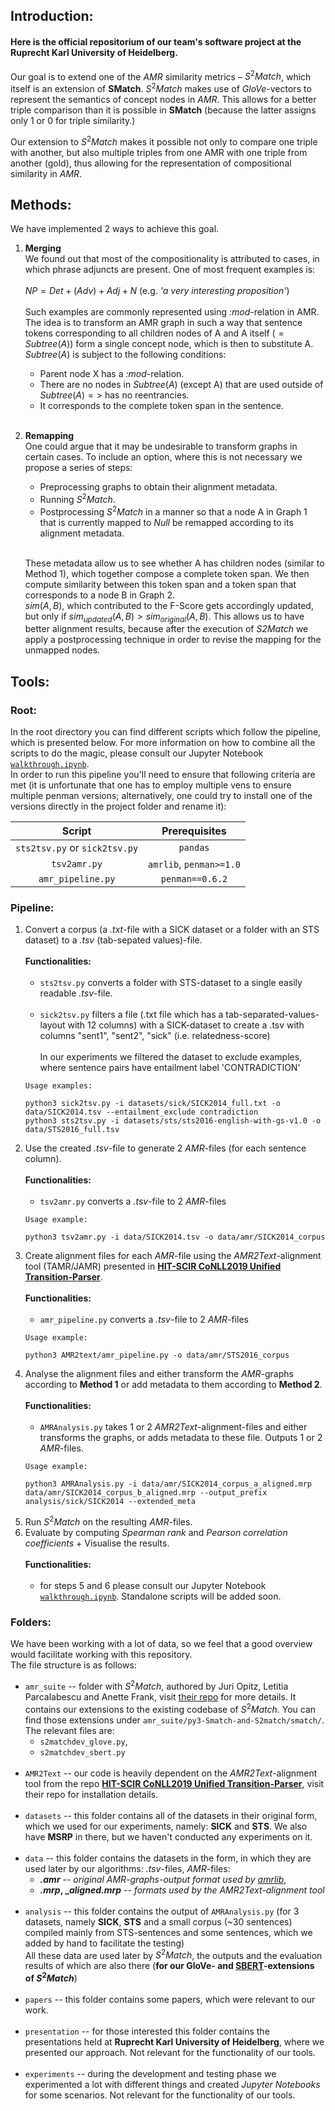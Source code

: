 ## Introduction:
#### Here is the official repositorium of our team's software project at the **Ruprecht Karl University of Heidelberg**.

Our goal is to extend one of the _AMR_ similarity metrics – $`S^2Match`$, which itself is an extension of **SMatch**.
$`S^2Match`$ makes use of _GloVe_-vectors to represent the semantics of concept nodes in _AMR_. This allows for a better triple comparison than it is possible in **SMatch** (because the latter assigns only 1 or 0 for triple similarity.)

Our extension to $`S^2Match`$ makes it possible not only to compare one triple with another, but also multiple triples from one AMR with one triple from another (gold), thus allowing for the representation of compositional similarity in _AMR_.

## Methods:
We have implemented 2 ways to achieve this goal.

1. **Merging**  
We found out that most of the compositionality is attributed to cases, in which phrase adjuncts are present. One of most frequent examples is: <br> <br>
$`NP = Det + (Adv) + Adj + N`$ (e.g. _'a very interesting proposition'_) <br> <br>
Such examples are commonly represented using _:mod_-relation in AMR. The idea is to transform an AMR graph in such a way that sentence tokens corresponding to all children nodes of A and A itself ($`= Subtree(A)`$) form a single concept node, which is then to substitute A. <br> $`Subtree(A)`$ is subject to the following conditions:<br>
    - Parent node X has a _:mod_-relation.
    - There are no nodes in $`Subtree(A)`$ (except A) that are used outside of $`Subtree(A) =>`$ has no reentrancies.
    - It corresponds to the complete token span in the sentence.
<br><br>

2. **Remapping** <br>
    One could argue that it may be undesirable to transform graphs in certain cases. To include an option, where this is not necessary we propose a series of steps:
    - Preprocessing graphs to obtain their alignment metadata.
    - Running $`S^2Match`$.
    - Postprocessing $`S^2Match`$ in a manner so that a node A in Graph 1 that is currently mapped to _Null_ be remapped according to its alignment metadata. <br> <br>

    These metadata allow us to see whether A has children nodes (similar to Method 1), which together compose a complete token span. We then compute similarity between this token span and a token span that corresponds to a node B in Graph 2.    
    $`sim(A, B)`$, which contributed to the F-Score gets accordingly updated, but only if $`sim_{updated}(A, B) > sim_{original}(A, B)`$. 
    This allows us to have better alignment results, because after the execution of _S2Match_ we apply a postprocessing technique in order to revise the mapping for the unmapped nodes.

## Tools:
### Root:
In the root directory you can find different scripts which follow the pipeline, which is presented below. For more information on how to combine all the scripts to do the magic, please consult our Jupyter Notebook  [`walkthrough.ipynb`](https://gitlab.com/denlogv/measuring-variation-in-amr/-/blob/master/walkthrough.ipynb). <br>
In order to run this pipeline you'll need to ensure that following criteria are met (it is unfortunate that one has to employ multiple vens to ensure multiple penman versions; alternatively, one could try to install one of the versions directly in the project folder and rename it):

| Script|Prerequisites|
|:----------:|:-------------:|
|`sts2tsv.py` or `sick2tsv.py`|`pandas`|
|`tsv2amr.py`|`amrlib`, `penman>=1.0`| 
|`amr_pipeline.py`|`penman==0.6.2`| <br>
### Pipeline:
1. Convert a corpus (a _.txt_-file with a SICK dataset or a folder with an STS dataset) to a _.tsv_ (tab-sepated values)-file. <br> <br> **Functionalities:** <br> <br>
    - `sts2tsv.py` converts a folder with STS-dataset to a single easily readable _.tsv_-file. <br> <br>
    - `sick2tsv.py` filters a file (.txt file which has a tab-separated-values-layout with 12 columns) with a SICK-dataset to create a .tsv with columns "sent1", "sent2", "sick" (i.e. relatedness-score) <br> <br>
    In our experiments we filtered the dataset to exclude examples, where sentence pairs have entailment label 'CONTRADICTION'
    ```
    Usage examples:

    python3 sick2tsv.py -i datasets/sick/SICK2014_full.txt -o data/SICK2014.tsv --entailment_exclude contradiction
    python3 sts2tsv.py -i datasets/sts/sts2016-english-with-gs-v1.0 -o data/STS2016_full.tsv
    ```
2. Use the created _.tsv_-file to generate 2 _AMR_-files (for each sentence column).  <br> <br>
**Functionalities:** <br> <br>
    - `tsv2amr.py` converts a _.tsv_-file to 2 _AMR_-files
	```
    Usage example:
    
    python3 tsv2amr.py -i data/SICK2014.tsv -o data/amr/SICK2014_corpus
    ```
3. Create alignment files for each _AMR_-file using the _AMR2Text_-alignment tool (TAMR/JAMR) presented in [**HIT-SCIR CoNLL2019 Unified Transition-Parser**](https://github.com/DreamerDeo/HIT-SCIR-CoNLL2019).<br> <br>
**Functionalities:** <br> <br>
    - `amr_pipeline.py` converts a _.tsv_-file to 2 _AMR_-files
	```
    Usage example:
    
    python3 AMR2text/amr_pipeline.py -o data/amr/STS2016_corpus
    ```
4. Analyse the alignment files and either transform the _AMR_-graphs according to **Method 1** or add metadata to them according to **Method 2**. <br> <br>
**Functionalities:** <br> <br>
    - `AMRAnalysis.py` takes 1 or 2 _AMR2Text_-alignment-files and either transforms the graphs, or adds metadata to these file. Outputs 1 or 2 _AMR_-files.
	```
    Usage example:
    
    python3 AMRAnalysis.py -i data/amr/SICK2014_corpus_a_aligned.mrp data/amr/SICK2014_corpus_b_aligned.mrp --output_prefix analysis/sick/SICK2014 --extended_meta
    ```
5. Run $`S^2Match`$ on  the resulting _AMR_-files.
6. Evaluate by computing _Spearman rank_ and _Pearson correlation coefficients_ + Visualise the results. <br> <br>
**Functionalities:** <br> <br>
	- for steps 5 and 6 please consult our Jupyter Notebook  [`walkthrough.ipynb`](https://gitlab.com/denlogv/measuring-variation-in-amr/-/blob/master/walkthrough.ipynb). Standalone scripts will be added soon. 

### Folders:
We have been working with a lot of data, so we feel that a good overview would facilitate working with this repository. <br>
The file structure is as follows:
- `amr_suite` -- folder with $`S^2Match`$, authored by Juri Opitz, Letitia Parcalabescu and Anette Frank, visit [their repo](https://github.com/Heidelberg-NLP/amr-metric-suite/) for more details. It contains our extensions to the existing codebase of $`S^2Match`$. You can find those extensions under `amr_suite/py3-Smatch-and-S2match/smatch/`. The relevant files are:
	- `s2matchdev_glove.py`,  
	- `s2matchdev_sbert.py`  <br><br>
- `AMR2Text` -- our code is heavily dependent on the _AMR2Text_-alignment tool from the repo [**HIT-SCIR CoNLL2019 Unified Transition-Parser**](https://github.com/DreamerDeo/HIT-SCIR-CoNLL2019), visit their repo for installation details. <br><br>
- `datasets` -- this folder contains all of the datasets in their original form, which we used for our experiments, namely: **SICK** and **STS**. We also have **MSRP** in there, but we haven't conducted any experiments on it.<br><br>
- `data` -- this folder contains the datasets in the form, in which they are used later by our algorithms: _.tsv_-files, _AMR_-files:
	-  **_.amr_** -- _original AMR-graphs-output format used by [amrlib](https://amrlib.readthedocs.io/)_, 
	- **_.mrp_, __aligned.mrp_** -- _formats used by the AMR2Text-alignment tool_<br><br>
- `analysis` -- this folder contains the output of `AMRAnalysis.py` (for 3 datasets, namely **SICK**, **STS** and a small corpus (~30 sentences) compiled mainly from STS-sentences and some sentences, which we added by hand to facilitate the testing)<br>
	All these data are used later by $`S^2Match`$, the outputs and the evaluation results of which are also there (**for our GloVe- and [SBERT](sbert.net)-extensions of  $`S^2Match`$**)<br><br>
- `papers` -- this folder contains some papers, which were relevant to our work.<br><br>
- `presentation` -- for those interested this folder contains the presentations held at **Ruprecht Karl University of Heidelberg**, where we presented our approach. Not relevant for the functionality of our tools.<br><br>
- `experiments` -- during the development and testing phase we experimented a lot with different things and created *Jupyter Notebooks* for some scenarios. Not relevant for the functionality of our tools.
